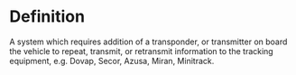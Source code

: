 # Definition

A system which requires addition of a transponder, or transmitter on
board the vehicle to repeat, transmit, or retransmit information to the
tracking equipment, e.g. Dovap, Secor, Azusa, Miran, Minitrack.
